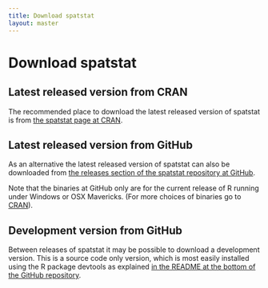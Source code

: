 ```yaml
---
title: Download spatstat
layout: master
---
```


# Download spatstat

## Latest released version from CRAN 

The recommended place to download the latest released version of
spatstat is from [the spatstat page at
CRAN](http://www.cran.r-project.org/web/packages/spatstat/index.html).

## Latest released version from GitHub

As an alternative the latest released version of spatstat can also be
downloaded from [the releases section of the spatstat repository at
GitHub](https://github.com/spatstat/spatstat/releases).

Note that the binaries at GitHub only are for the current release of R
running under Windows or OSX Mavericks. (For more choices of binaries go to
[CRAN](http://www.cran.r-project.org/web/packages/spatstat/index.html)).

## Development version from GitHub

Between releases of spatstat it may be possible to download a
development version. This is a source code only version, which is most
easily installed using the R package devtools as explained [in the
README at the bottom of the GitHub repository](https://github.com/spatstat/spatstat).
